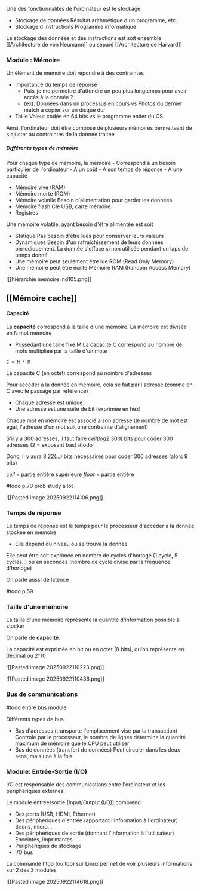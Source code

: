 Une des fonctionnalités de l'ordinateur est le stockage
-  Stockage de données
	Résultat arithmétique d'un programme, etc..
-  Stockage d'instructions
	Programme informatique

Le stockage des données et des instructions est soit ensemble
	[[Architecture de von Neumann]]
ou séparé
	[[Architecture de Harvard]]

### Module : Mémoire

Un élément de mémoire doit répondre à des contraintes
-  Importance du temps de réponse
	-  Puis-je me permettre d'attendre un peu plus longtemps pour avoir accès à la donnée ?
	-  (ex): Données dans un processus en cours vs Photos du dernier match à copier sur un disque dur
-  Taille
	Valeur codée en 64 bits vs le programme entier du OS

Ainsi, l'ordinateur doit être composé de plusieurs mémoires permettaant de s'ajuster au contraintes de la donnée traitée

##### Différents types de mémoire

Pour chaque type de mémoire, la mémoire 
	- Correspond à un besoin particulier de l'ordinateur
	- A un coût
	- A son temps de réponse
	- A une capacité

-  Mémoire vive (RAM)
-  Mémoire morte (ROM)
-  Mémoire volatile
	Besoin d'alimentation pour garder les données
-  Mémoire flash
	Clé USB, carte mémoire
-  Registres

Une mémoire volatile, ayant besoin d'être alimentée est soit
-  Statique
	Pas besoin d'être lues pour conserver leurs valeurs
-  Dynamiques
	Besoin d'un rafraîchissement de leurs données périodiquement. La donnée s'efface si non utilisée pendant un laps de temps donné
-  Une mémoire peut seulement être lue
	ROM (Read Only Memory)
-  Une mémoire peut être écrite
	Mémoire RAM (Random Access Memory)

![[hiérarchie mémoire ind105.png]]


## [[Mémoire cache]]


#### Capacité

La **capacité** correspond à la taille d'une mémoire. La mémoire est divisée en N mot mémoire
-  Possédant une taille fixe M
La capacité C correspond au nombre de mots multipliée par la taille d'un mote

`C = N * M`

La capacité C (en octet) correspond au nombre d'adresses

Pour accéder à la donnée en mémoire, cela se fait par l'adresse (comme en C avec le passage par référence)
-  Chaque adresse est unique
-  Une adresse est une suite de bit (exprimée en hex)

Chaque mot en mémoire est associé à son adresse (le nombre de mot est égal, l'adresse d'un mot suit une contrainte d'alignement)

S'il y a 300 adresses, il faut faire *ceil*(*log*2 300) bits pour coder 300 adresses (2 = exposant bas) #todo

Donc, il y aura 8,22(...) bits nécessaires pour coder 300 adresses (alors 9 bits)

*ceil* = partie entière supérieure
*floor* = partie entière

#todo p.70 prob study a lot

![[Pasted image 20250922114106.png]]

### Temps de réponse

Le temps de réponse est le temps pour le processeur d'accéder à la donnée stockée en mémoire
-  Elle dépend du niveau ou se trouve la donnée

Elle peut être soit exprimée en nombre de cycles d'horloge (1 cycle, 5 cycles..) ou en secondes (nombre de cycle divisé par la fréquence d'horloge)

On parle aussi de latence

#todo p.59

### Taille d'une mémoire

La taille d'une mémoire représente la quantité d'information possible à stocker

On parle de **capacité**.

La capacité est exprimée en bit ou en octet (8 bits), qu'on représente en décimal ou 2^10

![[Pasted image 20250922110223.png]]

![[Pasted image 20250922110438.png]]

### Bus de communications

#todo entire bus module

Différents types de bus
-  Bus d'adresses (transporte l'emplacement visé par la transaction)
	Controlé par le processeur, le nombre de lignes détermine la quantité maximum de mémoire que le CPU peut utiliser
-  Bus de données (transfert de données)
	Peut circuler dans les deux sens, mais une à la fois

### Module: Entrée-Sortie (I/O)

I/O est responsable des communications entre l'ordinateur et les périphériques externes

Le module entrée/sortie (Input/Output (I/O)) comprend
-  Des ports (USB, HDMI, Ethernet)
-  Des périphériques d'entrée (apportant l'information à l'ordinateur)
	Souris, micro...
-  Des périphériques de sortie (donnant l'information à l'utilisateur)
	Enceintes, imprimantes ...
-  Périphériques de stockage
-  I/O bus

La commande htop (ou top) sur Linux permet de voir plusieurs informations sur 2 des 3 modules

![[Pasted image 20250922114618.png]]